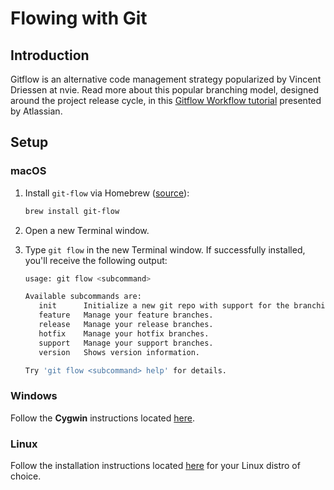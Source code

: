 <!-- TITLE: Git Flow 101 -->
<!-- SUBTITLE: Everything you need to get started with Git Flow on macOS. -->

# Flowing with Git

## Introduction

Gitflow is an alternative code management strategy popularized by Vincent Driessen at nvie. Read more about this popular branching model, designed around the project release cycle, in this [Gitflow Workflow tutorial](https://www.atlassian.com/git/tutorials/comparing-workflows/gitflow-workflow) presented by Atlassian.

## Setup

### macOS

1. Install `git-flow` via Homebrew ([source](https://github.com/nvie/gitflow/wiki/Mac-OS-X)):

   ```bash
   brew install git-flow
   ```

2. Open a new Terminal window.

3. Type `git flow` in the new Terminal window. If successfully installed, you'll receive the following output:

   ```bash
   usage: git flow <subcommand>

   Available subcommands are:
      init      Initialize a new git repo with support for the branching model.
      feature   Manage your feature branches.
      release   Manage your release branches.
      hotfix    Manage your hotfix branches.
      support   Manage your support branches.
      version   Shows version information.

   Try 'git flow <subcommand> help' for details.
   ```

### Windows

Follow the **Cygwin** instructions located [here](https://github.com/nvie/gitflow/wiki/Windows#cygwin).

### Linux

Follow the installation instructions located [here](https://github.com/nvie/gitflow/wiki/Linux) for your Linux distro of choice.
